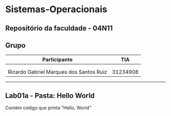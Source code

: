 # Sistemas-Operacionais
Repositório da faculdade - 04N11
---
## Grupo

|Participante                              |     TIA    |
|------------------------------------------|------------|
|             |    |
|             |    |
|Ricardo Gabriel Marques dos Santos Ruiz   | 31234908   |
---

## Lab01a - Pasta: Hello World
Contém código que printa "Hello, World"
